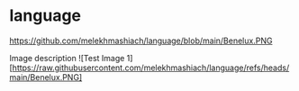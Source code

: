 # language
https://github.com/melekhmashiach/language/blob/main/Benelux.PNG

Image description
![Test Image 1][https://raw.githubusercontent.com/melekhmashiach/language/refs/heads/main/Benelux.PNG]
